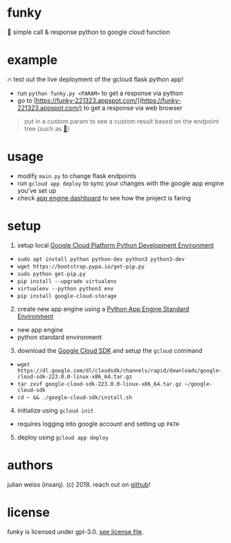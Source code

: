 # funky

🎷 simple call &amp; response python to google cloud function

# example

🔥 test out the live deployment of the gcloud flask python app!

- run `python funky.py <PARAM>` to get a response via python
- go to [https://funky-221323.appspot.com/](https://funky-221323.appspot.com/) to get a response via web browser

> put in a custom param to see a custom result based on the endpoint tree (such as [🍗](https://funky-221323.appspot.com/🍗))

# usage

- modify `main.py` to change flask endpoints
- run `gcloud app deploy` to sync your changes with the google app engine you've set up
- check [app engine dashboard](https://console.cloud.google.com/appengine) to see how the project is faring

# setup

1. setup local [Google Cloud Platform Python Development Environment](https://cloud.google.com/python/setup)
- `sudo apt install python python-dev python3 python3-dev`
- `wget https://bootstrap.pypa.io/get-pip.py`
- `sudo python get-pip.py`
- `pip install --upgrade virtualenv`
- `virtualenv --python python3 env`
-  `pip install google-cloud-storage`

2. create new app engine using a [Python App Engine Standard Environment](https://cloud.google.com/appengine/docs/standard/python/quickstart)
- new app engine
- python standard environment

3. download the [Google Cloud SDK](https://cloud.google.com/sdk/?hl=en_US) and setup the `gcloud` command
- `wget https://dl.google.com/dl/cloudsdk/channels/rapid/downloads/google-cloud-sdk-223.0.0-linux-x86_64.tar.gz`
- `tar zxvf google-cloud-sdk-223.0.0-linux-x86_64.tar.gz ~/google-cloud-sdk`
- `cd ~ && ./google-cloud-sdk/install.sh`

4. initialize using `gcloud init`
- requires logging into google account and setting up `PATH`

5. deploy using `gcloud app deploy`

# authors

julian weiss (insanj). (c) 2018. reach out on [github](https://github.com/insanj)!

# license

funky is licensed under gpl-3.0. [see license file](LICENSE).
